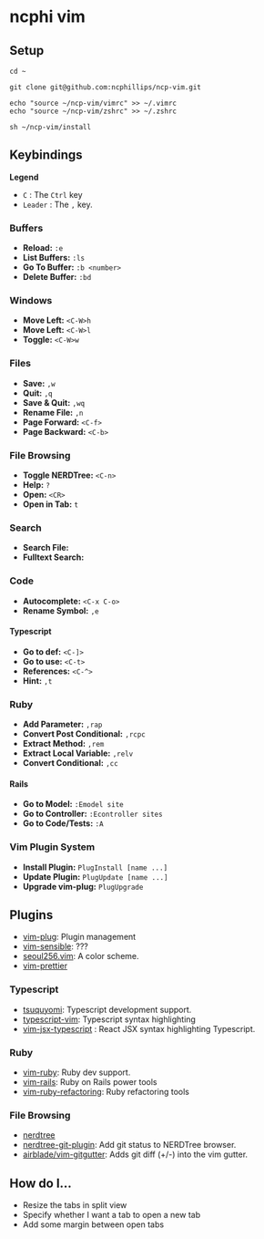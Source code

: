 # ncphi vim 

## Setup

```ssh
cd ~

git clone git@github.com:ncphillips/ncp-vim.git

echo "source ~/ncp-vim/vimrc" >> ~/.vimrc
echo "source ~/ncp-vim/zshrc" >> ~/.zshrc

sh ~/ncp-vim/install
```

## Keybindings

**Legend**

* `C` : The `Ctrl` key
* `Leader` : The `,` key.

### Buffers

* **Reload:** `:e`
* **List Buffers:** `:ls`
* **Go To Buffer:** `:b <number>`
* **Delete Buffer:** `:bd`

### Windows

* **Move Left:** `<C-W>h`
* **Move Left:** `<C-W>l`
* **Toggle:** `<C-W>w`

### Files

* **Save:** `,w`
* **Quit:** `,q`
* **Save & Quit:** `,wq`
* **Rename File:** `,n`
* **Page Forward:** `<C-f>`
* **Page Backward:** `<C-b>`

### File Browsing 

* **Toggle NERDTree:** `<C-n>`
* **Help:** `?`
* **Open:** `<CR>`
* **Open in Tab:** `t`

### Search

* **Search File:** <C-P>
* **Fulltext Search:** <C-F>

### Code

* **Autocomplete:** `<C-x C-o>`
* **Rename Symbol:** `,e`

#### Typescript

* **Go to def:** `<C-]>`
* **Go to use:** `<C-t>`
* **References:** `<C-^>`
* **Hint:** `,t`

### Ruby

* **Add Parameter:** `,rap`
* **Convert Post Conditional:** `,rcpc`
* **Extract Method:** `,rem`
* **Extract Local Variable:** `,relv`
* **Convert Conditional:** `,cc`

#### Rails

* **Go to Model:** `:Emodel site`
* **Go to Controller:** `:Econtroller sites`
* **Go to Code/Tests:** `:A`

### Vim Plugin System

* **Install Plugin:** `PlugInstall [name ...]`
* **Update Plugin:** `PlugUpdate [name ...]`
* **Upgrade vim-plug:** `PlugUpgrade`

## Plugins 

* [vim-plug](https://github.com/junegunn/vim-plug): Plugin management
* [vim-sensible](https://github.com/tpope/vim-sensible): ???
* [seoul256.vim](https://github.com/junegunn/seoul256.vim): A color scheme.
* [vim-prettier](https://github.com/prettier/vim-prettier)

### Typescript
* [tsuquyomi](https://github.com/Quramy/tsuquyomi): Typescript development 
  support.
* [typescript-vim](https://github.com/leafgarland/typescript-vim):
  Typescript syntax highlighting
* [vim-jsx-typescript](https://github.com/peitalin/vim-jsx-typescript)
  : React JSX syntax highlighting Typescript.

### Ruby
* [vim-ruby](https://github.com/vim-ruby/vim-ruby): Ruby dev support.
* [vim-rails](https://github.com/tpope/vim-rails): Ruby on Rails 
  power tools
* [vim-ruby-refactoring](https://github.com/ecomba/vim-ruby-refactoring): Ruby refactoring tools

### File Browsing
* [nerdtree](https://github.com/scrooloose/nerdtree)
* [nerdtree-git-plugin](https://github.com/Xuyuanp/nerdtree-git-plugin): Add git status to NERDTree browser.
* [airblade/vim-gitgutter](https://github.com/airblade/vim-gitgutter): Adds
  git diff (+/-) into the vim gutter.

## How do I...


* Resize the tabs in split view
* Specify whether I want a tab to open a new tab
* Add some margin between open tabs

